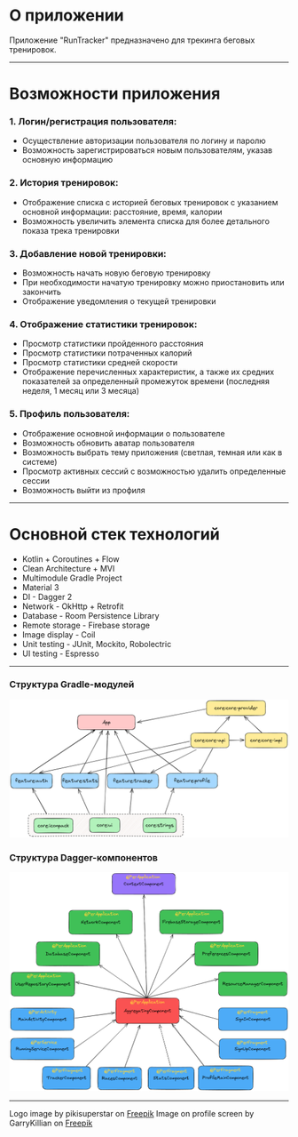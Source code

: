 # О приложении

Приложение "RunTracker" предназначено для трекинга беговых тренировок.

---

# Возможности приложения

### 1. Логин/регистрация пользователя:

* Осуществление авторизации пользователя по логину и паролю
* Возможность зарегистрироваться новым пользователям, указав основную информацию

### 2. История тренировок:

* Отображение списка с историей беговых тренировок с указанием основной информации: расстояние,
  время, калории
* Возможность увеличить элемента списка для более детального показа трека тренировки

### 3. Добавление новой тренировки:

* Возможность начать новую беговую тренировку
* При необходимости начатую тренировку можно приостановить или закончить
* Отображение уведомления о текущей тренировки

### 4. Отображение статистики тренировок:

* Просмотр статистики пройденного расстояния
* Просмотр статистики потраченных калорий
* Просмотр статистики средней скорости
* Отображение перечисленных характеристик, а также их средних показателей за определенный промежуток
  времени (последняя неделя, 1 месяц или 3 месяца)

### 5. Профиль пользователя:

* Отображение основной информации о пользователе
* Возможность обновить аватар пользователя
* Возможность выбрать тему приложения (светлая, темная или как в системе)
* Просмотр активных сессий с возможностью удалить определенные сессии
* Возможность выйти из профиля

---

# Основной стек технологий

* Kotlin + Coroutines + Flow
* Clean Architecture + MVI
* Multimodule Gradle Project
* Material 3
* DI - Dagger 2
* Network - OkHttp + Retrofit
* Database - Room Persistence Library
* Remote storage - Firebase storage
* Image display - Coil
* Unit testing - JUnit, Mockito, Robolectric
* UI testing - Espresso

---

### Структура Gradle-модулей

![Схема зависимостей градл модулей](art/diagram_modules.png)

### Структура Dagger-компонентов

![Схема зависимостей Dagger компонентов](art/diagram_dagger_components.png)

---

Logo image by pikisuperstar on [Freepik](https://www.freepik.com/free-vector/abstract-runner-silhouette-flat-design_4927829.htm#query=run%20logo&position=18&from_view=search&track=ais)
Image on profile screen by GarryKillian on [Freepik](https://ru.freepik.com/free-vector/map-of-big-data-in-modern-city_8289177.htm#query=street%20map&position=13&from_view=search&track=ais)